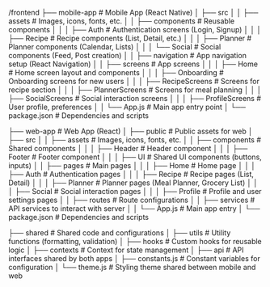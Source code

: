 /frontend
├── mobile-app # Mobile App (React Native)
│ ├── src
│ │ ├── assets # Images, icons, fonts, etc.
│ │ ├── components # Reusable components
│ │ │ ├── Auth # Authentication screens (Login, Signup)
│ │ │ ├── Recipe # Recipe components (List, Detail, etc.)
│ │ │ ├── Planner # Planner components (Calendar, Lists)
│ │ │ └── Social # Social components (Feed, Post creation)
│ │ ├── navigation # App navigation setup (React Navigation)
│ │ ├── screens # App screens
│ │ │ ├── Home # Home screen layout and components
│ │ │ ├── Onboarding # Onboarding screens for new users
│ │ │ ├── RecipeScreens # Screens for recipe section
│ │ │ ├── PlannerScreens # Screens for meal planning
│ │ │ ├── SocialScreens # Social interaction screens
│ │ │ ├── ProfileScreens # User profile, preferences
│ │ └── App.js # Main app entry point
│ └── package.json # Dependencies and scripts

├── web-app # Web App (React)
│ ├── public # Public assets for web
│ ├── src
│ │ ├── assets # Images, icons, fonts, etc.
│ │ ├── components # Shared components
│ │ │ ├── Header # Header component
│ │ │ ├── Footer # Footer component
│ │ │ ├── UI # Shared UI components (buttons, inputs)
│ │ ├── pages # Main pages
│ │ │ ├── Home # Home page
│ │ │ ├── Auth # Authentication pages
│ │ │ ├── Recipe # Recipe pages (List, Detail)
│ │ │ ├── Planner # Planner pages (Meal Planner, Grocery List)
│ │ │ ├── Social # Social interaction pages
│ │ │ ├── Profile # Profile and user settings pages
│ │ ├── routes # Route configurations
│ │ ├── services # API services to interact with server
│ │ └── App.js # Main app entry
│ └── package.json # Dependencies and scripts

├── shared # Shared code and configurations
│ ├── utils # Utility functions (formatting, validation)
│ ├── hooks # Custom hooks for reusable logic
│ ├── contexts # Context for state management
│ ├── api # API interfaces shared by both apps
│ ├── constants.js # Constant variables for configuration
│ └── theme.js # Styling theme shared between mobile and web
